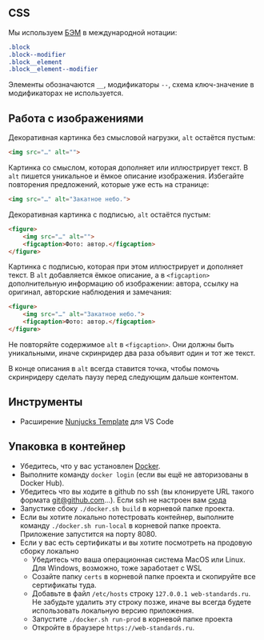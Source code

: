 ## CSS

Мы используем [БЭМ](https://ru.bem.info/methodology/quick-start/) в международной нотации:

```css
.block
.block--modifier
.block__element
.block__element--modifier
```

Элементы обозначаются `__`, модификаторы `--`, схема ключ-значение в модификаторах не используется.

## Работа с изображениями

Декоративная картинка без смысловой нагрузки, `alt` остаётся пустым:

```html
<img src="…" alt="">
```

Картинка со смыслом, которая дополняет или иллюстрирует текст. В `alt` пишется уникальное и ёмкое описание изображения. Избегайте повторения предложений, которые уже есть на странице:

```html
<img src="…" alt="Закатное небо.">
```

Декоративная картинка с подписью, `alt` остаётся пустым:

```html
<figure>
    <img src="…" alt="">
    <figcaption>Фото: автор.</figcaption>
</figure>
```

Картинка с подписью, которая при этом иллюстрирует и дополняет текст. В `alt` добавляется ёмкое описание, а в `<figcaption>` дополнительную информацию об изображении: автора, ссылку на оригинал, авторские наблюдения и замечания:

```html
<figure>
    <img src="…" alt="Закатное небо.">
    <figcaption>Фото: автор.</figcaption>
</figure>
```

Не повторяйте содержимое `alt` в `<figcaption>`. Они должны быть уникальными, иначе скринридер два раза объявит один и тот же текст.

В конце описания в `alt` всегда ставится точка, чтобы помочь скринридеру сделать паузу перед следующим дальше контентом.

## Инструменты

- Расширение [Nunjucks Template](https://marketplace.visualstudio.com/items?itemName=eseom.nunjucks-template) для VS Code

## Упаковка в контейнер

- Убедитесь, что у вас установлен [Docker](https://www.docker.com/get-started).
- Выполните команду `docker login` (если вы ещё не авторизованы в Docker Hub).
- Убедитесь что вы ходите в github по ssh (вы клонируете URL такого формата git@github.com...). Если ssh не настроен вам [сюда](https://docs.github.com/en/authentication/connecting-to-github-with-ssh/about-ssh)
- Запустике сбоку `./docker.sh build` в корневой папке проекта.
- Если вы хотите локально потестровать контейнер, выполните команду `./docker.sh run-local` в корневой папке проекта. Приложение запустится на порту 8080.
- Eсли у вас есть сертификаты и вы хотите посмотреть на продовую сборку локально
  - Убедитесь что ваша операционная система MacOS или Linux. Для Windows, возможно, тоже заработает с WSL
  - Сoзайте папку `certs` в корневой папке проекта и скопируйте все сертификаты туда.
  - Добавьте в файл `/etc/hosts` строку `127.0.0.1 web-standards.ru`. Не забудьте удалить эту строку позже, иначе вы всегда будете использовать локальную версию приложения.
  - Запустите `./docker.sh run-prod` в корневой папке проекта
  - Откройте в браузере `https://web-standards.ru`.
